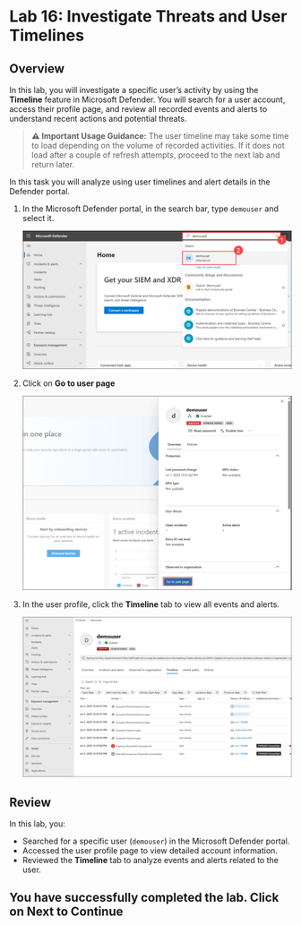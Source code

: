# Lab 16: Investigate Threats and User Timelines 

## Overview

In this lab, you will investigate a specific user’s activity by using the **Timeline** feature in Microsoft Defender. You will search for a user account, access their profile page, and review all recorded events and alerts to understand recent actions and potential threats.

> **⚠ Important Usage Guidance:** The user timeline may take some time to load depending on the volume of recorded activities. If it does not load after a couple of refresh attempts, proceed to the next lab and return later.

In this task you will analyze using user timelines and alert details in the Defender portal.

1. In the Microsoft Defender portal, in the search bar, type `demouser` and select it.

      ![](./media/E1T3S1.png)

1. Click on **Go to user page**

      ![](./media/E1T3S2.png)

1. In the user profile, click the **Timeline** tab to view all events and alerts.

      ![](./media/E1T3S3.png)

## Review

In this lab, you:
- Searched for a specific user (`demouser`) in the Microsoft Defender portal.
- Accessed the user profile page to view detailed account information.
- Reviewed the **Timeline** tab to analyze events and alerts related to the user.

## You have successfully completed the lab. Click on Next to Continue
